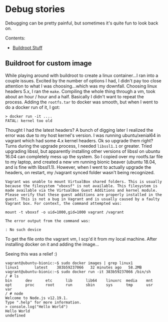 # Debug stories

Debugging can be pretty painful, but sometimes it's quite fun to look back on. 

Contents:
- [Buildroot Stuff](#buildroot-for-custom-image)

## Buildroot for custom image
While playing around with buildroot to create a linux container...I ran into a couple issues.
Excited by the number of options I had, I didn't pay too close attention to what I was choosing...which was my downfall.
Choosing linux headers 5.x, I ran the `make`. Compiling the whole thing through a vm, took about an hour / hour and a half. Basically I didn't want to repeat the process. Adding the `rootfs.tar` to docker was smooth, but when I went to do a docker run of it, I got:

```
> docker run -it ....
FATAL: kernel too old
```

Thought I had the latest headers? A bunch of digging later I realized the error was due to my host kernel's version. I was running ubuntu/xenial64 in vagrant which had some 4.x kernel headers. Ok so upgrade them right? 
Turns during the upgrade process, I needed `libssl1.1` or greater. Tried upgrading libssl, but apparently installing other versions of libssl on ubuntu 16.04 can completely mess up the system. So I copied over my rootfs.tar file to my laptop, and created a new vm running bionic beaver (ubuntu 18.04, and is fine with libssl1.1). However, when I went to actually upgrade the headers, on restart, my /vagrant synced folder wasn't being recognized. 
```
Vagrant was unable to mount VirtualBox shared folders. This is usually
because the filesystem "vboxsf" is not available. This filesystem is
made available via the VirtualBox Guest Additions and kernel module.
Please verify that these guest additions are properly installed in the
guest. This is not a bug in Vagrant and is usually caused by a faulty
Vagrant box. For context, the command attempted was:

mount -t vboxsf -o uid=1000,gid=1000 vagrant /vagrant

The error output from the command was:

: No such device
```

To get the file onto the vagrant vm, I scp'd it from my local machine. After installing docker on it and adding the image...

Seeing this was a relief :)
```
vagrant@ubuntu-bionic:~$ sudo docker images | grep linux1
linux1       latest    383b59237066   32 minutes ago   58.2MB
vagrant@ubuntu-bionic:~$ sudo docker run -it 383b59237066 /bin/sh
/ # ls
bin      dev      etc      lib      lib64    linuxrc  media    mnt      opt      proc     root     run      sbin     sys      tmp      usr      var
/ # node
Welcome to Node.js v12.19.1.
Type ".help" for more information.
> console.log("Hello World")
Hello World
undefined
```
